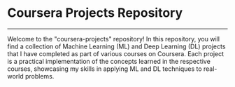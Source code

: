# Coursera Projects Repository
-----------------------------------
Welcome to the "coursera-projects" repository! In this repository, you will find a collection of Machine Learning (ML) and Deep Learning (DL) projects that I have completed as part of various courses on Coursera. Each project is a practical implementation of the concepts learned in the respective courses, showcasing my skills in applying ML and DL techniques to real-world problems.
